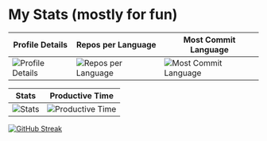 # My Stats (mostly for fun)

| Profile Details | Repos per Language | Most Commit Language |
| --- | --- | --- |
| ![Profile Details](http://github-profile-summary-cards.vercel.app/api/cards/profile-details?username=ramzel1414&theme=tokyonight) | ![Repos per Language](http://github-profile-summary-cards.vercel.app/api/cards/repos-per-language?username=ramzel1414&theme=tokyonight) | ![Most Commit Language](http://github-profile-summary-cards.vercel.app/api/cards/most-commit-language?username=ramzel1414&theme=tokyonight) |

| Stats | Productive Time |
| --- | --- |
| ![Stats](http://github-profile-summary-cards.vercel.app/api/cards/stats?username=ramzel1414&theme=tokyonight) | ![Productive Time](http://github-profile-summary-cards.vercel.app/api/cards/productive-time?username=ramzel1414&theme=tokyonight&utcOffset=8) |

[![GitHub Streak](https://streak-stats.demolab.com?user=ramzel1414&theme=tokyonight&hide_border=true)](https://git.io/streak-stats)
